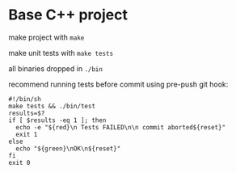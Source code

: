 # Base C++ project

make project with `make`

make unit tests with `make tests`

all binaries dropped in `./bin`

recommend running tests before commit using pre-push git hook:

```
#!/bin/sh
make tests && ./bin/test
results=$?
if [ $results -eq 1 ]; then
  echo -e "${red}\n Tests FAILED\n\n commit aborted${reset}"
  exit 1
else
  echo "${green}\nOK\n${reset}"
fi
exit 0
```
